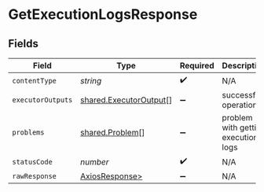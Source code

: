 # GetExecutionLogsResponse


## Fields

| Field                                                            | Type                                                             | Required                                                         | Description                                                      |
| ---------------------------------------------------------------- | ---------------------------------------------------------------- | ---------------------------------------------------------------- | ---------------------------------------------------------------- |
| `contentType`                                                    | *string*                                                         | :heavy_check_mark:                                               | N/A                                                              |
| `executorOutputs`                                                | [shared.ExecutorOutput](../../models/shared/executoroutput.md)[] | :heavy_minus_sign:                                               | successful operation                                             |
| `problems`                                                       | [shared.Problem](../../models/shared/problem.md)[]               | :heavy_minus_sign:                                               | problem with getting execution's logs                            |
| `statusCode`                                                     | *number*                                                         | :heavy_check_mark:                                               | N/A                                                              |
| `rawResponse`                                                    | [AxiosResponse>](https://axios-http.com/docs/res_schema)         | :heavy_minus_sign:                                               | N/A                                                              |